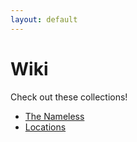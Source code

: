```yaml
---
layout: default
---
```

# Wiki

Check out these collections!

* [The Nameless](player_characters/)
* [Locations](locations/)